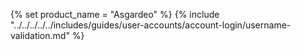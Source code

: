 {% set product_name = "Asgardeo" %}
{% include "../../../../../includes/guides/user-accounts/account-login/username-validation.md" %}